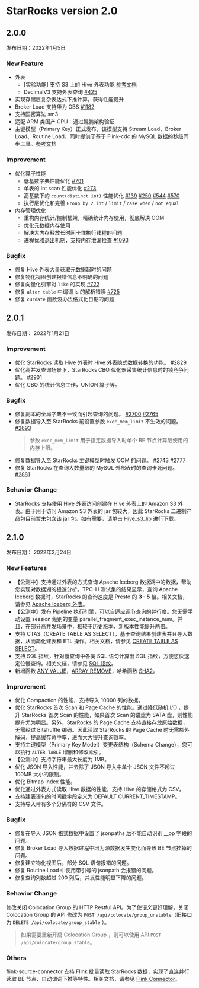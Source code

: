 # StarRocks version 2.0

## 2.0.0

发布日期：2022年1月5日

### New Feature

- 外表
  - [实验功能] 支持 S3 上的 Hive 外表功能 [参考文档](/using_starrocks/External_table.md#Hive外表)
  - DecimalV3 支持外表查询 [#425](https://github.com/StarRocks/starrocks/pull/425)
- 实现存储层复杂表达式下推计算，获得性能提升
- Broker Load 支持华为 OBS [#1182](https://github.com/StarRocks/starrocks/pull/1182)
- 支持国密算法 sm3
- 适配 ARM 类国产 CPU：通过鲲鹏架构验证
- 主键模型（Primary Key）正式发布，该模型支持 Stream Load、Broker Load、Routine Load，同时提供了基于 Flink-cdc 的 MySQL 数据的秒级同步工具。[参考文档](/table_design/Data_model.md#主键模型)

### Improvement

- 优化算子性能
  - 低基数字典性能优化 [#791](https://github.com/StarRocks/starrocks/pull/791)
  - 单表的 int scan 性能优化 [#273](https://github.com/StarRocks/starrocks/issues/273)
  - 高基数下的 `count(distinct int)` 性能优化 [#139](https://github.com/StarRocks/starrocks/pull/139) [#250](https://github.com/StarRocks/starrocks/pull/250)  [#544](https://github.com/StarRocks/starrocks/pull/544) [#570](https://github.com/StarRocks/starrocks/pull/570)
  - 执行层优化和完善 `Group by 2 int` / `limit` / `case when` / `not equal`
- 内存管理优化
  - 重构内存统计/控制框架，精确统计内存使用，彻底解决 OOM
  - 优化元数据内存使用
  - 解决大内存释放长时间卡住执行线程的问题
  - 进程优雅退出机制，支持内存泄漏检查 [#1093](https://github.com/StarRocks/starrocks/pull/1093)

### Bugfix

- 修复 Hive 外表大量获取元数据超时的问题
- 修复物化视图创建报错信息不明确的问题
- 修复向量化引擎对 `like` 的实现 [#722](https://github.com/StarRocks/starrocks/pull/722)
- 修复 `alter table` 中谓词 is 的解析错误 [#725](https://github.com/StarRocks/starrocks/pull/725)
- 修复 `curdate` 函数没办法格式化日期的问题

## 2.0.1

发布日期： 2022年1月21日

### Improvement

- 优化 StarRocks 读取 Hive 外表时 Hive 外表隐式数据转换的功能。 [#2829](https://github.com/StarRocks/starrocks/pull/2829)
- 优化高并发查询场景下，StarRocks CBO 优化器采集统计信息时的锁竞争问题。 [#2901](https://github.com/StarRocks/starrocks/pull/2901)
- 优化 CBO 的统计信息工作，UNION 算子等。

### Bugfix

- 修复副本的全局字典不一致而引起查询的问题。 [#2700](https://github.com/StarRocks/starrocks/pull/2700) [#2765](https://github.com/StarRocks/starrocks/pull/2765)
- 修复数据导入至 StarRocks 前设置参数 `exec_mem_limit` 不生效的问题。 [#2693](https://github.com/StarRocks/starrocks/pull/2693)
  > 参数 `exec_mem_limit` 用于指定数据导入时单个 BE 节点计算层使用的内存上限。
- 修复数据导入至 StarRocks 主键模型时触发 OOM 的问题。 [#2743](https://github.com/StarRocks/starrocks/pull/2743) [#2777](https://github.com/StarRocks/starrocks/pull/2777)
- 修复 StarRocks 在查询大数量级的 MySQL 外部表时的查询卡死问题。 [#2881](https://github.com/StarRocks/starrocks/pull/2881)

### Behavior Change

- StarRocks 支持使用 Hive 外表访问创建在 Hive 外表上的 Amazon S3 外表。由于用于访问 Amazon S3 外表的 jar 包较大，因此 StarRocks 二进制产品包目前暂未包含该 jar 包。如有需要，请单击 [Hive_s3_lib](https://cdn-thirdparty.starrocks.com/hive_s3_jar.tar.gz) 进行下载。

## 2.1.0

发布日期： 2022年2月24日

### New Features

- 【公测中】支持通过外表的方式查询 Apache Iceberg 数据湖中的数据，帮助您实现对数据湖的极速分析。TPC-H 测试集的结果显示，查询 Apache Iceberg 数据时，StarRocks 的查询速度是 Presto 的 **3 - 5** 倍。相关文档，请参见 [Apache Iceberg 外表](../using_starrocks/External_table.md/#apache-iceberg外表)。
- 【公测中】发布 Pipeline 执行引擎，可以自适应调节查询的并行度。您无需手动设置 session 级别的变量 parallel_fragment_exec_instance_num。并且，在部分高并发场景中，相较于历史版本，新版本性能提升两倍。
- 支持 CTAS（CREATE TABLE AS SELECT），基于查询结果创建表并且导入数据，从而简化建表和 ETL 操作。相关文档，请参见 [CREATE TABLE AS SELECT](../sql-reference/sql-statements/data-definition/CREATE%20TABLE%20AS%20SELECT.md)。
- 支持 SQL 指纹，针对慢查询中各类 SQL 语句计算出 SQL 指纹，方便您快速定位慢查询。相关文档，请参见 [SQL 指纹](../administration/Query_planning.md/#sql指纹)。
- 新增函数 [ANY VALUE](../sql-reference/sql-functions/date-time-functions/any_value.md)，[ARRAY REMOVE](../sql-reference/sql-functions/date-time-functions/array_remove.md)，哈希函数 [SHA2](../sql-reference/sql-functions/date-time-functions/sha5.md)。

### Improvement

- 优化 Compaction 的性能，支持导入 10000 列的数据。
- 优化 StarRocks 首次 Scan 和 Page Cache 的性能。通过降低随机 I/O ，提升 StarRocks 首次 Scan 的性能，如果首次 Scan 的磁盘为 SATA 盘，则性能提升尤为明显。另外，StarRocks 的 Page Cache 支持直接存放原始数据，无需经过 Bitshuffle 编码。因此读取 StarRocks 的 Page Cache 时无需额外解码，提高缓存命中率，进而大大提升查询效率。
- 支持主键模型（Primary Key Model）变更表结构（Schema Change），您可以执行 `ALTER TABLE` 增删和修改索引。
- 【公测中】支持字符串最大长度为 1MB。
- 优化 JSON 导入性能，并去除了 JSON 导入中单个 JSON 文件不超过 100MB 大小的限制。
- 优化 Bitmap Index 性能。
- 优化通过外表方式读取 Hive 数据的性能，支持 Hive 的存储格式为 CSV。
- 支持建表语句的时间戳字段定义为 DEFAULT CURRENT_TIMESTAMP。
- 支持导入带有多个分隔符的 CSV 文件。

### Bugfix

- 修复在导入 JSON 格式数据中设置了 jsonpaths 后不能自动识别 __op 字段的问题。
- 修复 Broker Load 导入数据过程中因为源数据发生变化而导致 BE 节点挂掉的问题。
- 修复建立物化视图后，部分 SQL 语句报错的问题。
- 修复 Routine Load 中使用带引号的 jsonpath 会报错的问题。
- 修复查询列数超过 200 列后，并发性能明显下降的问题。

### Behavior Change

修改关闭 Colocation Group 的 HTTP Restful API。为了使语义更好理解，关闭 Colocation Group 的 API 修改为 `POST /api/colocate/group_unstable`（旧接口为 `DELETE /api/colocate/group_stable` ）。

> 如果需要重新开启 Colocation Group ，则可以使用 API `POST /api/colocate/group_stable`。

### Others

flink-source-connector 支持 Flink 批量读取 StarRocks 数据，实现了直连并行读取 BE 节点、自动谓词下推等特性。相关文档，请参见 [Flink Connector](../unloading/Flink_connector.md)。

